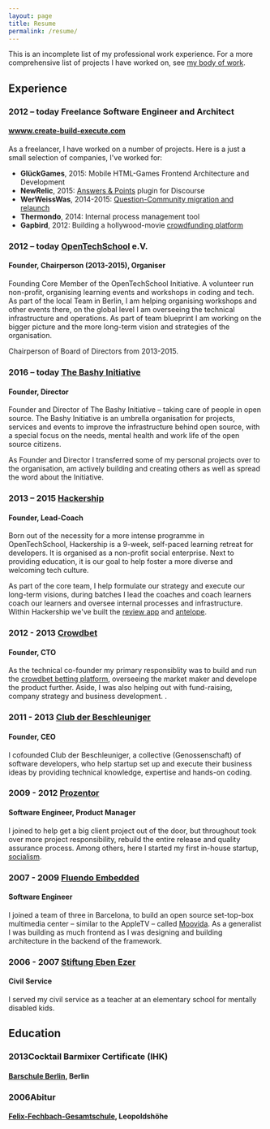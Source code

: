 ```yaml
---
layout: page
title: Resume
permalink: /resume/
---
```




This is an incomplete list of my professional work experience. For a more comprehensive list of projects I have worked on, see [my body of work](/body-of-work).

<div class="resume" markdown="1">

## Experience


### <span class="time">2012 – today </span>Freelance Software Engineer and Architect

#### [wwww.create-build-execute.com](/)

As a freelancer, I have worked on a number of projects. Here is a just a small selection of companies, I've worked for:

 - **GlückGames**, 2015: Mobile HTML-Games Frontend Architecture and Development
 - **NewRelic**, 2015: [Answers & Points](/body-of-work/#discourse-answers-points) plugin for Discourse
 - **WerWeissWas**, 2014-2015: [Question-Community migration and relaunch](/body-of-work/#wer-weiss-was)
 - **Thermondo**, 2014: Internal process management tool
 - **Gapbird**, 2012: Building a hollywood-movie [crowdfunding platform](/body-of-work/#wer-weiss-was)


### <span class="time">2012 – today </span>[OpenTechSchool](http://www.opentechschool.org/) e.V.

#### Founder, Chairperson (2013-2015), Organiser

Founding Core Member of the OpenTechSchool Initiative. A volunteer run non-profit, organising learning events and workshops in coding and tech. As part of the local Team in Berlin, I am helping organising workshops and other events there, on the global level I am overseeing the technical infrastructure and operations. As part of team blueprint I am working on the bigger picture and the more long-term vision and strategies of the organisation.

Chairperson of Board of Directors from 2013-2015.


### <span class="time">2016 – today </span>[The Bashy Initiative](http://www.bashy.io/)

#### Founder, Director

Founder and Director of The Bashy Initiative – taking care of people in open source. The Bashy Initiative is an umbrella organisation for projects, services and events to improve the infrastructure behind open source, with a special focus on the needs, mental health and work life of the open source citizens.

As Founder and Director I transferred some of my personal projects over to the organisation, am actively building and creating others as well as spread the word about the Initiative.

### <span class="time">2013 – 2015 </span>[Hackership](http://www.hackership.org)

#### Founder, Lead-Coach

Born out of the necessity for a more intense programme in OpenTechSchool, Hackership is a 9-week, self-paced learning retreat for developers. It is organised as a non-profit social enterprise. Next to providing education, it is our goal to help foster a more diverse and welcoming tech culture.

As part of the core team, I help formulate our strategy and execute our long-term visions, during batches I lead the coaches and coach learners coach our learners and oversee internal processes and infrastructure. Within Hackership we've built the [review app](/body-of-work/#anonymous-reviews) and [antelope](/body-of-work/#antelope).

### <span class="time">2012 - 2013 </span>[Crowdbet](http://www.crowdbet.com)

#### Founder, CTO

As the technical co-founder my primary responsiblity was to build and run the [crowdbet betting platform](/body-of-work/#crowdbet), overseeing the market maker and develope the product further. Aside, I was also helping out with fund-raising, company strategy and business development. .

### <span class="time">2011 - 2013 </span>[Club der Beschleuniger](http://www.dieBeschleuniger.de)


#### Founder, CEO

I cofounded Club der Beschleuniger, a collective (Genossenschaft) of software developers, who help startup set up and execute their business ideas by providing technical knowledge, expertise and hands-on coding.

### <span class="time">2009 - 2012 </span>[Prozentor](http://www.prozentor.de)

#### Software Engineer, Product Manager

I joined to help get a big client project out of the door, but throughout took over more project responsibility, rebuild the entire release and quality assurance process. Among others, here I started my first in-house startup, [socialism](/body-of-work/#socialism).

### <span class="time">2007 - 2009 </span>[Fluendo Embedded](http://www.fluendo.com)

#### Software Engineer

I joined a team of three in Barcelona, to build an open source set-top-box multimedia center – similar to the AppleTV – called [Moovida](/body-of-work/#moovida-media-center). As a generalist I was building as much frontend as I was designing and building architecture in the backend of the framework.


### <span class="time">2006 - 2007 </span>[Stiftung Eben Ezer](http://www.eben-ezer.de/)

#### Civil Service

I served my civil service as a teacher at an elementary school for mentally disabled kids.


## Education

### <span class="time">2013</span>Cocktail Barmixer Certificate (IHK)

#### [Barschule Berlin](http://cms.barschuleberlin.de/), Berlin


### <span class="time">2006</span>Abitur

#### [Felix-Fechbach-Gesamtschule](http://www.ffgleo.de/), Leopoldshöhe

</div>
